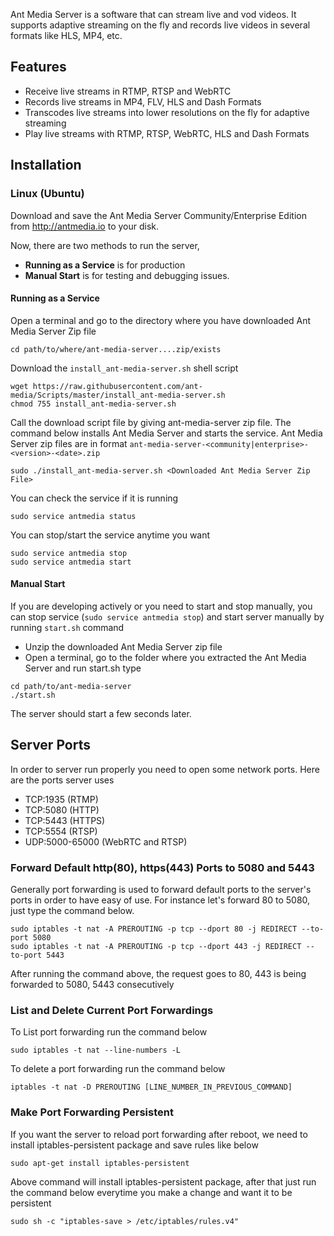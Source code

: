 Ant Media Server is a software that can stream live and vod videos. It supports adaptive streaming on the fly and 
records live videos in several formats like HLS, MP4, etc. 

## Features
* Receive live streams in RTMP, RTSP and WebRTC
* Records live streams in MP4, FLV, HLS and Dash Formats
* Transcodes live streams into lower resolutions on the fly for adaptive streaming
* Play live streams with RTMP, RTSP, WebRTC, HLS and Dash Formats


## Installation

### Linux (Ubuntu)


Download and save the Ant Media Server Community/Enterprise Edition from http://antmedia.io to your disk.


Now, there are two methods to run the server,
* **Running as a Service** is for production
* **Manual Start** is for testing and debugging issues.

#### Running as a Service

Open a terminal and go to the directory where you have downloaded Ant Media Server Zip file

```
cd path/to/where/ant-media-server....zip/exists
```


Download the `install_ant-media-server.sh` shell script 

```
wget https://raw.githubusercontent.com/ant-media/Scripts/master/install_ant-media-server.sh
chmod 755 install_ant-media-server.sh
```

Call the download script file by giving ant-media-server zip file. The command below installs Ant Media Server and starts the service. Ant Media Server zip files are in format `ant-media-server-<community|enterprise>-<version>-<date>.zip`
```
sudo ./install_ant-media-server.sh <Downloaded Ant Media Server Zip File> 
```


You can check the service if it is running
```
sudo service antmedia status
```

You can stop/start the service anytime you want 
```
sudo service antmedia stop
sudo service antmedia start
```

#### Manual Start

If you are developing actively or you need to start and stop manually, you can stop service (`sudo service antmedia stop`) and start server manually by  running `start.sh` command 

- Unzip the downloaded Ant Media Server zip file
- Open a terminal, go to the folder where you extracted the Ant Media Server and run start.sh
type 

```
cd path/to/ant-media-server
./start.sh
```
The server should start a few seconds later.

## Server Ports
In order to server run properly you need to open some network ports. 
Here are the ports server uses

* TCP:1935 (RTMP)
* TCP:5080 (HTTP)
* TCP:5443 (HTTPS)
* TCP:5554 (RTSP)
* UDP:5000-65000 (WebRTC and RTSP)

### Forward Default http(80), https(443) Ports to 5080 and 5443 

Generally port forwarding is used to forward default ports to the server's ports in order to have easy of use.
For instance let's forward 80 to 5080, just type the command below.

```
sudo iptables -t nat -A PREROUTING -p tcp --dport 80 -j REDIRECT --to-port 5080
sudo iptables -t nat -A PREROUTING -p tcp --dport 443 -j REDIRECT --to-port 5443
```

After running the command above, the request goes to 80, 443 is being forwarded to 5080, 5443 consecutively



### List and Delete Current Port Forwardings
To List port forwarding run the command below
``` 
sudo iptables -t nat --line-numbers -L
```

To delete a port forwarding run the command below
```
iptables -t nat -D PREROUTING [LINE_NUMBER_IN_PREVIOUS_COMMAND]
```

### Make Port Forwarding Persistent

If you want the server to reload port forwarding after reboot, we need to install iptables-persistent package and 
save rules like below

```
sudo apt-get install iptables-persistent
```

Above command will install iptables-persistent package, after that just run the command below everytime 
you make a change and want it to be persistent

```
sudo sh -c "iptables-save > /etc/iptables/rules.v4"
```